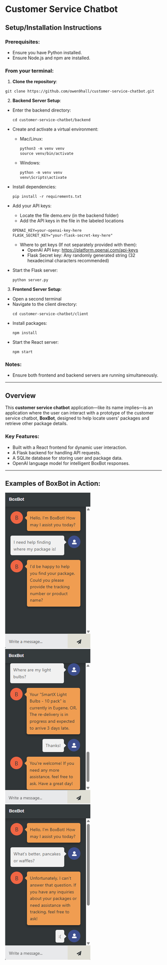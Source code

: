 # Customer Service Chatbot

## Setup/Installation Instructions

### Prerequisites:
- Ensure you have Python installed.
- Ensure Node.js and npm are installed.

### From your terminal:
1. **Clone the repository**:
```
git clone https://github.com/owen9hall/customer-service-chatbot.git
```
2. **Backend Server Setup**:
- Enter the backend directory:
  ```
  cd customer-service-chatbot/backend
  ```
- Create and activate a virtual environment:
  - Mac/Linux:
    ```
    python3 -m venv venv
    source venv/bin/activate
    ```
  - Windows:
    ```
    python -m venv venv
    venv\Scripts\activate
    ```

- Install dependencies:
  ```
  pip install -r requirements.txt
  ```

- Add your API keys:
  - Locate the file demo.env (in the backend folder)
  - Add the API keys in the file in the labeled locations
  ```
  OPENAI_KEY=your-openai-key-here
  FLASK_SECRET_KEY="your-flask-secret-key-here"
  ```
    - Where to get keys (If not separately provided with them):
      - OpenAI API key: https://platform.openai.com/api-keys
      - Flask Secret key: Any randomly generated string (32 hexadecimal characters recommended)

- Start the Flask server:
  ```
  python server.py
  ```

3. **Frontend Server Setup**:
- Open a second terminal
- Navigate to the client directory:
  ```
  cd customer-service-chatbot/client
  ```
- Install packages:
  ```
  npm install
  ```
- Start the React server:
  ```
  npm start
  ```

### Notes:
- Ensure both frontend and backend servers are running simultaneously.
---

## Overview

This **customer service chatbot** application—like its name implies—is an application where the user can interact with a prototype of the customer service chatbot, **BoxBot**, designed to help locate users' packages and retrieve other package details. 

### Key Features:
- Built with a React frontend for dynamic user interaction.
- A Flask backend for handling API requests.
- A SQLite database for storing user and package data.
- OpenAI language model for intelligent BoxBot responses.

---

## Examples of BoxBot in Action:
![Screenshot](./images/img1.png)
![Screenshot](./images/img3.png)
![Screenshot](./images/img2.png)